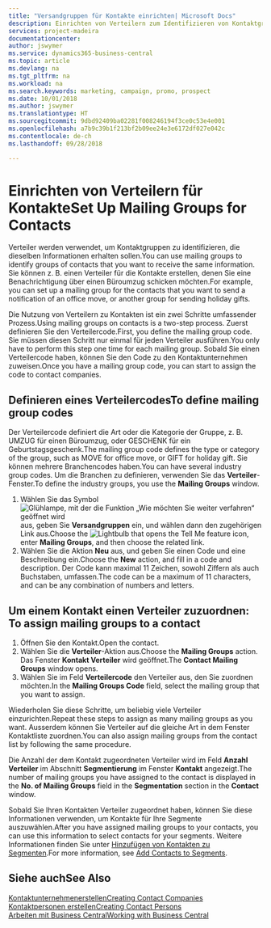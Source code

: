 ```yaml
---
title: "Versandgruppen für Kontakte einrichten| Microsoft Docs"
description: Einrichten von Verteilern zum Identifizieren von Kontaktgruppen, denen die gleichen Informationen zugehen sollen, z. B. Marketingkampagnen oder Promotionen.
services: project-madeira
documentationcenter: 
author: jswymer
ms.service: dynamics365-business-central
ms.topic: article
ms.devlang: na
ms.tgt_pltfrm: na
ms.workload: na
ms.search.keywords: marketing, campaign, promo, prospect
ms.date: 10/01/2018
ms.author: jswymer
ms.translationtype: HT
ms.sourcegitcommit: 9dbd92409ba02281f008246194f3ce0c53e4e001
ms.openlocfilehash: a7b9c39b1f213bf2b09ee24e3e6172df027e042c
ms.contentlocale: de-ch
ms.lasthandoff: 09/28/2018

---
```

# <a name="set-up-mailing-groups-for-contacts"></a><span data-ttu-id="4342d-103">Einrichten von Verteilern für Kontakte</span><span class="sxs-lookup"><span data-stu-id="4342d-103">Set Up Mailing Groups for Contacts</span></span>
<span data-ttu-id="4342d-104">Verteiler werden verwendet, um Kontaktgruppen zu identifizieren, die dieselben Informationen erhalten sollen.</span><span class="sxs-lookup"><span data-stu-id="4342d-104">You can use mailing groups to identify groups of contacts that you want to receive the same information.</span></span> <span data-ttu-id="4342d-105">Sie können z. B. einen Verteiler für die Kontakte erstellen, denen Sie eine Benachrichtigung über einen Büroumzug schicken möchten.</span><span class="sxs-lookup"><span data-stu-id="4342d-105">For example, you can set up a mailing group for the contacts that you want to send a notification of an office move, or another group for sending holiday gifts.</span></span>

<span data-ttu-id="4342d-106">Die Nutzung von Verteilern zu Kontakten ist ein zwei Schritte umfassender Prozess.</span><span class="sxs-lookup"><span data-stu-id="4342d-106">Using mailing groups on contacts is a two-step process.</span></span> <span data-ttu-id="4342d-107">Zuerst definieren Sie den Verteilercode.</span><span class="sxs-lookup"><span data-stu-id="4342d-107">First, you define the mailing group code.</span></span> <span data-ttu-id="4342d-108">Sie müssen diesen Schritt nur einmal für jeden Verteiler ausführen.</span><span class="sxs-lookup"><span data-stu-id="4342d-108">You only have to perform this step one time for each mailing group.</span></span> <span data-ttu-id="4342d-109">Sobald Sie einen Verteilercode haben, können Sie den Code zu den Kontaktunternehmen zuweisen.</span><span class="sxs-lookup"><span data-stu-id="4342d-109">Once you have a mailing group code, you can start to assign the code to contact companies.</span></span>

## <a name="to-define-mailing-group-codes"></a><span data-ttu-id="4342d-110">Definieren eines Verteilercodes</span><span class="sxs-lookup"><span data-stu-id="4342d-110">To define mailing group codes</span></span>
<span data-ttu-id="4342d-111">Der Verteilercode definiert die Art oder die Kategorie der Gruppe, z. B. UMZUG für einen Büroumzug, oder GESCHENK für ein Geburtstagsgeschenk.</span><span class="sxs-lookup"><span data-stu-id="4342d-111">The mailing group code defines the type or category of the group, such as MOVE for office move, or GIFT for holiday gift.</span></span> <span data-ttu-id="4342d-112">Sie können mehrere Branchencodes haben.</span><span class="sxs-lookup"><span data-stu-id="4342d-112">You can have several industry group codes.</span></span> <span data-ttu-id="4342d-113">Um die Branchen zu definieren, verwenden Sie das **Verteiler**-Fenster.</span><span class="sxs-lookup"><span data-stu-id="4342d-113">To define the industry groups, you use the **Mailing Groups** window.</span></span>

1. <span data-ttu-id="4342d-114">Wählen Sie das Symbol ![Glühlampe, mit der die Funktion „Wie möchten Sie weiter verfahren“ geöffnet wird](media/ui-search/search_small.png "Wie möchten Sie weiter verfahren?") aus, geben Sie **Versandgruppen** ein, und wählen dann den zugehörigen Link aus.</span><span class="sxs-lookup"><span data-stu-id="4342d-114">Choose the ![Lightbulb that opens the Tell Me feature](media/ui-search/search_small.png "Tell me what you want to do") icon, enter **Mailing Groups**, and then choose the related link.</span></span>
2. <span data-ttu-id="4342d-115">Wählen Sie die Aktion **Neu** aus, und geben Sie einen Code und eine Beschreibung ein.</span><span class="sxs-lookup"><span data-stu-id="4342d-115">Choose the **New** action, and fill in a code and description.</span></span> <span data-ttu-id="4342d-116">Der Code kann maximal 11 Zeichen, sowohl Ziffern als auch Buchstaben, umfassen.</span><span class="sxs-lookup"><span data-stu-id="4342d-116">The code can be a maximum of 11 characters, and can be any combination of numbers and letters.</span></span>

## <span data-ttu-id="4342d-117"><a name="AssignMailGroupContact">Um einem Kontakt einen Verteiler zuzuordnen:</a></span><span class="sxs-lookup"><span data-stu-id="4342d-117"><a name="AssignMailGroupContact"></a> To assign mailing groups to a contact</span></span>
1. <span data-ttu-id="4342d-118">Öffnen Sie den Kontakt.</span><span class="sxs-lookup"><span data-stu-id="4342d-118">Open the contact.</span></span>
2. <span data-ttu-id="4342d-119">Wählen Sie die **Verteiler**-Aktion aus.</span><span class="sxs-lookup"><span data-stu-id="4342d-119">Choose the **Mailing Groups** action.</span></span> <span data-ttu-id="4342d-120">Das Fenster **Kontakt Verteiler** wird geöffnet.</span><span class="sxs-lookup"><span data-stu-id="4342d-120">The **Contact Mailing Groups** window opens.</span></span>
3. <span data-ttu-id="4342d-121">Wählen Sie im Feld **Verteilercode** den Verteiler aus, den Sie zuordnen möchten.</span><span class="sxs-lookup"><span data-stu-id="4342d-121">In the **Mailing Groups Code** field, select the mailing group that you want to assign.</span></span>

<span data-ttu-id="4342d-122">Wiederholen Sie diese Schritte, um beliebig viele Verteiler einzurichten.</span><span class="sxs-lookup"><span data-stu-id="4342d-122">Repeat these steps to assign as many mailing groups as you want.</span></span> <span data-ttu-id="4342d-123">Ausserdem können Sie Verteiler auf die gleiche Art in dem Fenster Kontaktliste zuordnen.</span><span class="sxs-lookup"><span data-stu-id="4342d-123">You can also assign mailing groups from the contact list by following the same procedure.</span></span>

<span data-ttu-id="4342d-124">Die Anzahl der dem Kontakt zugeordneten Verteiler wird im Feld **Anzahl Verteiler** im Abschnitt **Segmentierung** im Fenster **Kontakt** angezeigt.</span><span class="sxs-lookup"><span data-stu-id="4342d-124">The number of mailing groups you have assigned to the contact is displayed in the **No. of Mailing Groups** field in the **Segmentation** section in the **Contact** window.</span></span>

<span data-ttu-id="4342d-125">Sobald Sie Ihren Kontakten Verteiler zugeordnet haben, können Sie diese Informationen verwenden, um Kontakte für Ihre Segmente auszuwählen.</span><span class="sxs-lookup"><span data-stu-id="4342d-125">After you have assigned mailing groups to your contacts, you can use this information to select contacts for your segments.</span></span> <span data-ttu-id="4342d-126">Weitere Informationen finden Sie unter [Hinzufügen von Kontakten zu Segmenten](marketing-add-contact-segment.md).</span><span class="sxs-lookup"><span data-stu-id="4342d-126">For more information, see [Add Contacts to Segments](marketing-add-contact-segment.md).</span></span>

## <a name="see-also"></a><span data-ttu-id="4342d-127">Siehe auch</span><span class="sxs-lookup"><span data-stu-id="4342d-127">See Also</span></span>
[<span data-ttu-id="4342d-128">Kontaktunternehmenerstellen</span><span class="sxs-lookup"><span data-stu-id="4342d-128">Creating Contact Companies</span></span>](marketing-create-contact-companies.md)  
[<span data-ttu-id="4342d-129">Kontaktpersonen erstellen</span><span class="sxs-lookup"><span data-stu-id="4342d-129">Creating Contact Persons</span></span>](marketing-create-contact-persons.md)  
[<span data-ttu-id="4342d-130">Arbeiten mit  Business Central</span><span class="sxs-lookup"><span data-stu-id="4342d-130">Working with Business Central</span></span>](ui-work-product.md)

